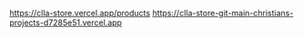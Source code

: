 https://clla-store.vercel.app/products
https://clla-store-git-main-christians-projects-d7285e51.vercel.app
